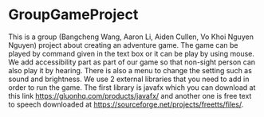 # GroupGameProject
This is a group (Bangcheng Wang, Aaron Li, Aiden Cullen, Vo Khoi Nguyen Nguyen) project about creating an adventure
game. The game can be played by command given in the text box or it can be play by using mouse. We add accessibility
part as part of our game so that non-sight person can also play it by hearing. There is also a menu to change the 
setting such as sound and brightness.
We use 2 external libraries that you need to add in order to run the game. The first library is javafx which you can
download at this link https://gluonhq.com/products/javafx/ and another one is free text to speech downloaded at
https://sourceforge.net/projects/freetts/files/.
